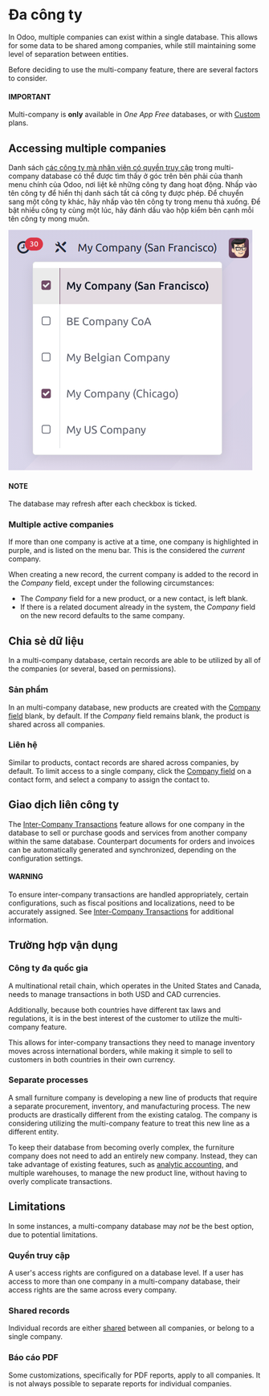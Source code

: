 # Đa công ty

In Odoo, multiple companies can exist within a single database. This allows for some data to be
shared among companies, while still maintaining some level of separation between entities.

Before deciding to use the multi-company feature, there are several factors to consider.

#### IMPORTANT
Multi-company is **only** available in *One App Free* databases, or with [Custom](https://www.odoo.com/pricing-plan) plans.

## Accessing multiple companies

Danh sách [các công ty mà nhân viên có quyền truy cập](companies/#general-employee-access) trong multi-company database có thể được tìm thấy ở góc trên bên phải của thanh menu chính của Odoo, nơi liệt kê những công ty đang hoạt động. Nhấp vào tên công ty để hiển thị danh sách tất cả công ty được phép. Để chuyển sang một công ty khác, hãy nhấp vào tên công ty trong menu thả xuống. Để bật nhiều công ty cùng một lúc, hãy đánh dấu vào hộp kiểm bên cạnh mỗi tên công ty mong muốn.

![An example of the list of companies a user has access to when logged into a database.](../../.gitbook/assets/company-access.png)

#### NOTE
The database may refresh after each checkbox is ticked.

<a id="general-active-companies"></a>

### Multiple active companies

If more than one company is active at a time, one company is highlighted in purple, and is listed on
the menu bar. This is the considered the *current* company.

When creating a new record, the current company is added to the record in the *Company* field,
except under the following circumstances:

- The *Company* field for a new product, or a new contact, is left blank.
- If there is a related document already in the system, the *Company* field on the new record
  defaults to the same company.

<a id="general-sharing-data"></a>

## Chia sẻ dữ liệu

In a multi-company database, certain records are able to be utilized by all of the companies (or several, based on
permissions).

### Sản phẩm

In an multi-company database, new products are created with the [Company field](#general-active-companies)
blank, by default. If the *Company* field remains blank, the product is shared across all companies.

### Liên hệ

Similar to products, contact records are shared across companies, by default. To limit access to a
single company, click the [Company field](#general-active-companies) on a contact form, and
select a company to assign the contact to.

## Giao dịch liên công ty

The [Inter-Company Transactions](companies/#general-inter-company) feature allows for one company in the
database to sell or purchase goods and services from another company within the same database.
Counterpart documents for orders and invoices can be automatically generated and synchronized,
depending on the configuration settings.

#### WARNING
To ensure inter-company transactions are handled appropriately, certain configurations, such as
fiscal positions and localizations, need to be accurately assigned. See [Inter-Company
Transactions](companies/#general-inter-company) for additional information.

## Trường hợp vận dụng

### Công ty đa quốc gia

A multinational retail chain, which operates in the United States and Canada, needs to manage
transactions in both USD and CAD currencies.

Additionally, because both countries have different tax laws and regulations, it is in the best
interest of the customer to utilize the multi-company feature.

This allows for inter-company transactions they need to manage inventory moves across international
borders, while making it simple to sell to customers in both countries in their own currency.

### Separate processes

A small furniture company is developing a new line of products that require a separate procurement,
inventory, and manufacturing process. The new products are drastically different from the existing
catalog. The company is considering utilizing the multi-company feature to treat this new line as a
different entity.

To keep their database from becoming overly complex, the furniture company does not need to add an
entirely new company. Instead, they can take advantage of existing features, such as [analytic
accounting](../finance/accounting/reporting/analytic_accounting.md), and multiple warehouses, to
manage the new product line, without having to overly complicate transactions.

## Limitations

In some instances, a multi-company database may *not* be the best option, due to potential limitations.

### Quyền truy cập

A user's access rights are configured on a database level. If a user has access to more than one
company in a multi-company database, their access rights are the same across every company.

### Shared records

Individual records are either [shared](#general-sharing-data) between all companies, or belong
to a single company.

### Báo cáo PDF

Some customizations, specifically for PDF reports, apply to all companies. It is not always possible
to separate reports for individual companies.
